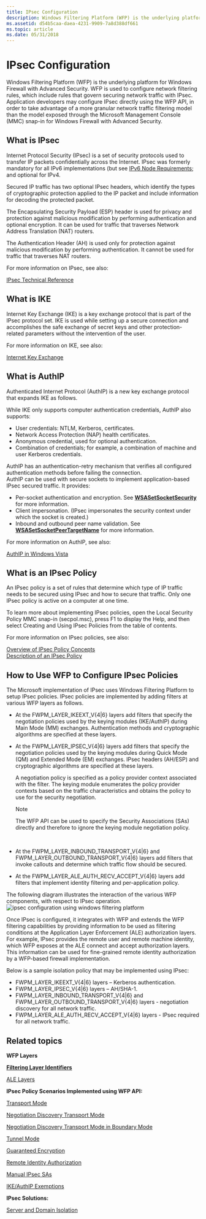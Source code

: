 ```yaml
---
title: IPsec Configuration
description: Windows Filtering Platform (WFP) is the underlying platform for Windows Firewall with Advanced Security.
ms.assetid: d54b5caa-daea-4231-9909-7a8d388df661
ms.topic: article
ms.date: 05/31/2018
---
```


# IPsec Configuration

Windows Filtering Platform (WFP) is the underlying platform for Windows Firewall with Advanced Security. WFP is used to configure network filtering rules, which include rules that govern securing network traffic with IPsec. Application developers may configure IPsec directly using the WFP API, in order to take advantage of a more granular network traffic filtering model than the model exposed through the Microsoft Management Console (MMC) snap-in for Windows Firewall with Advanced Security.

## What is IPsec

Internet Protocol Security (IPsec) is a set of security protocols used to transfer IP packets confidentially across the Internet. IPsec was formerly mandatory for all IPv6 implementations (but see [IPv6 Node Requirements](https://www.rfc-editor.org/rfc/rfc6434.txt); and optional for IPv4.

Secured IP traffic has two optional IPsec headers, which identify the types of cryptographic protection applied to the IP packet and include information for decoding the protected packet.

The Encapsulating Security Payload (ESP) header is used for privacy and protection against malicious modification by performing authentication and optional encryption. It can be used for traffic that traverses Network Address Translation (NAT) routers.

The Authentication Header (AH) is used only for protection against malicious modification by performing authentication. It cannot be used for traffic that traverses NAT routers.

For more information on IPsec, see also:

<dl>

[IPsec Technical Reference](/previous-versions/windows/it-pro/windows-server-2003/cc740240(v=ws.10))  
</dl>

## What is IKE

Internet Key Exchange (IKE) is a key exchange protocol that is part of the IPsec protocol set. IKE is used while setting up a secure connection and accomplishes the safe exchange of secret keys and other protection-related parameters without the intervention of the user.

For more information on IKE, see also:

<dl>

[Internet Key Exchange](/previous-versions/windows/it-pro/windows-server-2003/cc784994(v=ws.10))  
</dl>

## What is AuthIP

Authenticated Internet Protocol (AuthIP) is a new key exchange protocol that expands IKE as follows.

<dl> While IKE only supports computer authentication credentials, AuthIP also supports:

-   User credentials: NTLM, Kerberos, certificates.
-   Network Access Protection (NAP) health certificates.
-   Anonymous credential, used for optional authentication.
-   Combination of credentials; for example, a combination of machine and user Kerberos credentials.

  
AuthIP has an authentication-retry mechanism that verifies all configured authentication methods before failing the connection.  
AuthIP can be used with secure sockets to implement application-based IPsec secured traffic. It provides:

-   Per-socket authentication and encryption. See [**WSASetSocketSecurity**](/windows/desktop/api/ws2tcpip/nf-ws2tcpip-wsasetsocketsecurity) for more information.
-   Client impersonation. (IPsec impersonates the security context under which the socket is created.)
-   Inbound and outbound peer name validation. See [**WSASetSocketPeerTargetName**](/windows/desktop/api/ws2tcpip/nf-ws2tcpip-wsasetsocketpeertargetname) for more information.

  
</dl>

For more information on AuthIP, see also:

<dl>

[AuthIP in Windows Vista](https://www.microsoft.com/technet/community/columns/cableguy/cg0806.mspx)  
</dl>

## What is an IPsec Policy

An IPsec policy is a set of rules that determine which type of IP traffic needs to be secured using IPsec and how to secure that traffic. Only one IPsec policy is active on a computer at one time.

To learn more about implementing IPsec policies, open the Local Security Policy MMC snap-in (secpol.msc), press F1 to display the Help, and then select Creating and Using IPsec Policies from the table of contents.

For more information on IPsec policies, see also:

<dl>

[Overview of IPsec Policy Concepts](/previous-versions/windows/it-pro/windows-server-2003/cc776080(v=ws.10))  
[Description of an IPsec Policy](/previous-versions/windows/it-pro/windows-server-2003/cc781593(v=ws.10))  
</dl>

## How to Use WFP to Configure IPsec Policies

The Microsoft implementation of IPsec uses Windows Filtering Platform to setup IPsec policies. IPsec policies are implemented by adding filters at various WFP layers as follows.

-   At the FWPM\_LAYER\_IKEEXT\_V{4\|6} layers add filters that specify the negotiation policies used by the keying modules (IKE/AuthIP) during Main Mode (MM) exchanges. Authentication methods and cryptographic algorithms are specified at these layers.
-   At the FWPM\_LAYER\_IPSEC\_V{4\|6} layers add filters that specify the negotiation policies used by the keying modules during Quick Mode (QM) and Extended Mode (EM) exchanges. IPsec headers (AH/ESP) and cryptographic algorithms are specified at these layers.

    A negotiation policy is specified as a policy provider context associated with the filter. The keying module enumerates the policy provider contexts based on the traffic characteristics and obtains the policy to use for the security negotiation.

    > [!Note]  
    > The WFP API can be used to specify the Security Associations (SAs) directly and therefore to ignore the keying module negotiation policy.

     

-   At the FWPM\_LAYER\_INBOUND\_TRANSPORT\_V{4\|6} and FWPM\_LAYER\_OUTBOUND\_TRANSPORT\_V{4\|6} layers add filters that invoke callouts and determine which traffic flow should be secured.
-   At the FWPM\_LAYER\_ALE\_AUTH\_RECV\_ACCEPT\_V{4\|6} layers add filters that implement identity filtering and per-application policy.

The following diagram illustrates the interaction of the various WFP components, with respect to IPsec operation.![ipsec configuration using windows filtering platform](images/ipsec-configuration.jpg)

Once IPsec is configured, it integrates with WFP and extends the WFP filtering capabilities by providing information to be used as filtering conditions at the Application Layer Enforcement (ALE) authorization layers. For example, IPsec provides the remote user and remote machine identity, which WFP exposes at the ALE connect and accept authorization layers. This information can be used for fine-grained remote identity authorization by a WFP-based firewall implementation.

Below is a sample isolation policy that may be implemented using IPsec:

-   FWPM\_LAYER\_IKEEXT\_V{4\|6} layers – Kerberos authentication.
-   FWPM\_LAYER\_IPSEC\_V{4\|6} layers – AH/SHA-1.
-   FWPM\_LAYER\_INBOUND\_TRANSPORT\_V{4\|6} and FWPM\_LAYER\_OUTBOUND\_TRANSPORT\_V{4\|6} layers - negotiation discovery for all network traffic.
-   FWPM\_LAYER\_ALE\_AUTH\_RECV\_ACCEPT\_V{4\|6} layers - IPsec required for all network traffic.

## Related topics

<dl> <dt>

**WFP Layers**
</dt> <dt>

[**Filtering Layer Identifiers**](management-filtering-layer-identifiers-.md)
</dt> <dt>

[ALE Layers](ale-layers.md)
</dt> <dt>

**IPsec Policy Scenarios Implemented using WFP API:**
</dt> <dt>

[Transport Mode](regular-transport-mode.md)
</dt> <dt>

[Negotiation Discovery Transport Mode](negotiation-discovery-transport-mode.md)
</dt> <dt>

[Negotiation Discovery Transport Mode in Boundary Mode](negotiation-discovery-transport-mode-in-boundary-mode.md)
</dt> <dt>

[Tunnel Mode](tunnel-mode.md)
</dt> <dt>

[Guaranteed Encryption](guaranteed-encryption.md)
</dt> <dt>

[Remote Identity Authorization](remote-identity-authorization.md)
</dt> <dt>

[Manual IPsec SAs](manual-ipsec-sas.md)
</dt> <dt>

[IKE/AuthIP Exemptions](ike-exemptions.md)
</dt> <dt>

**IPsec Solutions:**
</dt> <dt>

[Server and Domain Isolation](/previous-versions/windows/it-pro/windows-server-2003/cc776080(v=ws.10))
</dt> </dl>

 

 
